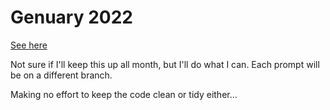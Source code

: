 # Genuary 2022

[See here](https://genuary.art/)

Not sure if I'll keep this up all month, but I'll do what I can. Each prompt will be on a different branch.

Making no effort to keep the code clean or tidy either...
